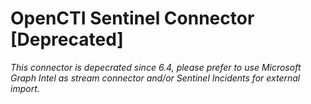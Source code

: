 # OpenCTI Sentinel Connector [Deprecated]

*This connector is depecrated since 6.4, please prefer to use Microsoft Graph Intel as stream connector and/or Sentinel
Incidents for external import.*